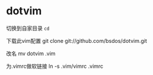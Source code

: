 dotvim
======

切换到自家目录
    `cd`

下载此vim配置
    git clone git://github.com/bsdos/dotvim.git

改名
    mv dotvim .vim

为.vimrc做软链接
    ln -s .vim/vimrc .vimrc


